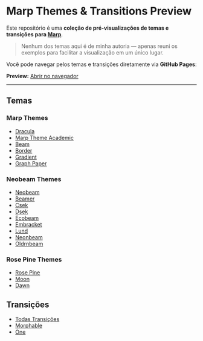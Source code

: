 # Marp Themes & Transitions Preview

Este repositório é uma **coleção de pré-visualizações de temas e transições para [Marp](https://marp.app/)**.  
> Nenhum dos temas aqui é de minha autoria — apenas reuni os exemplos para facilitar a visualização em um único lugar.

Você pode navegar pelos temas e transições diretamente via **GitHub Pages**:

**Preview:** [Abrir no navegador](https://gustavogordoni.github.io/marp/)

---

## Temas

### Marp Themes
- [Dracula](https://gustavogordoni.github.io/marp/dracula/dracula/slides.html)  
- [Marp Theme Academic](https://gustavogordoni.github.io/marp/marp-theme-academic/demo.html)  
- [Beam](https://gustavogordoni.github.io/marp/my-marp-themes/samples/beam.html)  
- [Border](https://gustavogordoni.github.io/marp/my-marp-themes/samples/border.html)  
- [Gradient](https://gustavogordoni.github.io/marp/my-marp-themes/samples/gradient.html)  
- [Graph Paper](https://gustavogordoni.github.io/marp/my-marp-themes/samples/graph_paper.html)  

### Neobeam Themes
- [Neobeam](https://gustavogordoni.github.io/marp/neobeam/example/neobeam.html)  
- [Beamer](https://gustavogordoni.github.io/marp/neobeam/example/neobeam-beamer.html)  
- [Csek](https://gustavogordoni.github.io/marp/neobeam/example/neobeam-csek.html)  
- [Dsek](https://gustavogordoni.github.io/marp/neobeam/example/neobeam-dsek.html)  
- [Ecobeam](https://gustavogordoni.github.io/marp/neobeam/example/neobeam-ecobeam.html)  
- [Embracket](https://gustavogordoni.github.io/marp/neobeam/example/neobeam-embracket.html)  
- [Lund](https://gustavogordoni.github.io/marp/neobeam/example/neobeam-lund.html)  
- [Neonbeam](https://gustavogordoni.github.io/marp/neobeam/example/neobeam-neonbeam.html)  
- [Oldrnbeam](https://gustavogordoni.github.io/marp/neobeam/example/neobeam-oldenbeam.html)

### Rose Pine Themes
- [Rose Pine](https://gustavogordoni.github.io/marp/rose-pine/rose-pine.html)  
- [Moon](https://gustavogordoni.github.io/marp/rose-pine/rose-pine-moon.html)  
- [Dawn](https://gustavogordoni.github.io/marp/rose-pine/rose-pine-dawn.html)  

## Transições
- [Todas Transições](https://gustavogordoni.github.io/marp/transition/demo.html)  
- [Morphable](https://gustavogordoni.github.io/marp/transition/morphable.html)  
- [One](https://gustavogordoni.github.io/marp/transition/one.html)
